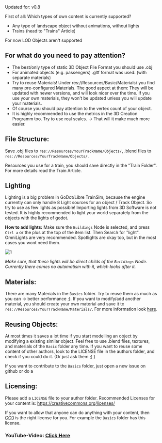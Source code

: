 Updated for: v0.8

First of all: Which types of own content is currently supported?
- Any type of landscape object without animations, without lights
- Trains (head to "Trains" Article)

For now LOD Objects aren't supported

## For what do you need to pay attention?
- The best/only type of static 3D Object File Format you should use .obj
- For animated objects (e.g. passengers) .gltf format was used. (with separate materials)
- Try to reuse Materials! Under res://Resources/Basic/Materials/ you find many pre-configured Materials. The good aspect at them: They will be updated with newer versions, and will look nicer over the time. If you use your own materials, they won't be updated unless you will update your materials.
- Of course you should pay attention to the vertex count of your object. 
- It is highly recommended to use the metrics in the 3D Creation Programm too. Try to use real scales. -> That will it make much more easier.

## File Structure:
Save .obj files to `res://Resources/YourTrackName/Objects/`, .blend files to `res://Resources/YourTrackName/Objects/`.

Resources you use for a train, you should save directly in the "Train Folder". For more details read the Train Article.

## Lighting
Lighting is a big problem in GoDot/Libre TrainSim, because the engine currently can only handle 8 Light sources for an object / Track Object. So try to use as few lights as possible! Importing lights from 3D Software is not tested. It is highly recommended to light your world separately from the objects with the lights of godot.

**How to add lights:**
Make sure the `Buildings` Node is selected, and press `Ctrl a` or the plus at the top of the item list. Then Search for "light". OmniLights are very recommended. Spotlights are okay too, but in the most cases you wont need them. 

![1](https://github.com/Jean28518/Libre-TrainSim/blob/master/Documentation/Images/ImportingSelfMadeObjects/1.png)

*Make sure, that these lights will be direct childs of the `Buildings` Node. Currently there comes no automatism with it, which looks after it.*

## Materials:
There are many Materials in the `Basics` folder. Try to reuse them as much as you can -> better performance ;). If you want to modify/add another material, you should create your own material and save it to `res://Resources/YourTrackName/Materials/`. For more information look [here](https://docs.godotengine.org/en/stable/tutorials/3d/spatial_material.html).

## Reusing Objects:
At most times it saves a lot time if you start modelling an object by modifying a existing similar object. Feel free to use .blend files, textures, and materials of the `Basic` folder any time. If you want to reuse some content of other authors, look to the LICENSE file in the authors folder, and check if you could do it. (Or just ask them ;) )

If you want to contribute to the `Basics` folder, just open a new issue on github or do a 

## Licensing:
Please add a `LICENSE` file to your author folder. Recommended Licenses for your content is: https://creativecommons.org/licenses/

If you want to allow that anyone can do anything with your content, then [CC0](https://creativecommons.org/share-your-work/public-domain/cc0/) is the right license for you. For example the `Basics` folder has this license.

### YouTube-Video: [Click Here](https://youtu.be/qZrul1Gagv8)
